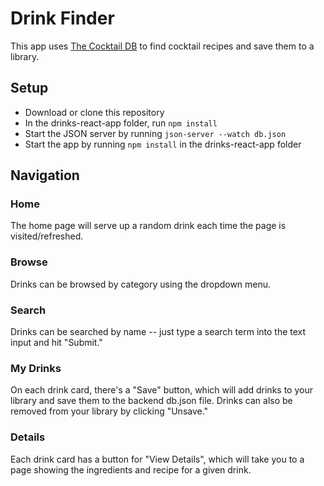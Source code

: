 # Drink Finder

This app uses [The Cocktail DB](https://www.thecocktaildb.com/) to find cocktail recipes and save them to a library.

## Setup

- Download or clone this repository
- In the drinks-react-app folder, run `npm install`
- Start the JSON server by running `json-server --watch db.json`
- Start the app by running `npm install` in the drinks-react-app folder


## Navigation

### Home
The home page will serve up a random drink each time the page is visited/refreshed.

### Browse
Drinks can be browsed by category using the dropdown menu.

### Search
Drinks can be searched by name -- just type a search term into the text input and hit "Submit."

### My Drinks
On each drink card, there's a "Save" button, which will add drinks to your library and save them to the backend db.json file. Drinks can also be removed from your library by clicking "Unsave."

### Details
Each drink card has a button for "View Details", which will take you to a page showing the ingredients and recipe for a given drink.
